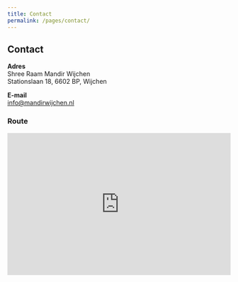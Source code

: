 ```yaml
---
title: Contact
permalink: /pages/contact/
---
```


## Contact

**Adres**  
Shree Raam Mandir Wijchen  
Stationslaan 18, 6602 BP, Wijchen

**E-mail**  
info@mandirwijchen.nl

### Route
<iframe
src="https://www.google.com/maps?q=Stationslaan%2018%20Wijchen&output=embed"
width="100%" height="320" style="border:0;" allowfullscreen="" loading="lazy"></iframe>
